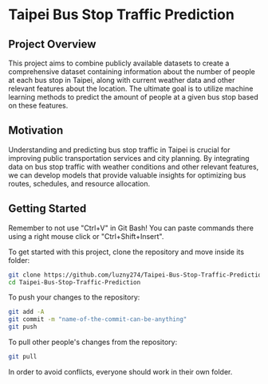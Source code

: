 # Taipei Bus Stop Traffic Prediction

## Project Overview
This project aims to combine publicly available datasets to create a comprehensive dataset containing information about the number of people at each bus stop in Taipei, along with current weather data and other relevant features about the location. The ultimate goal is to utilize machine learning methods to predict the amount of people at a given bus stop based on these features.

## Motivation
Understanding and predicting bus stop traffic in Taipei is crucial for improving public transportation services and city planning. By integrating data on bus stop traffic with weather conditions and other relevant features, we can develop models that provide valuable insights for optimizing bus routes, schedules, and resource allocation.

## Getting Started
Remember to not use "Ctrl+V" in Git Bash! You can paste commands there using a right mouse click or "Ctrl+Shift+Insert".

To get started with this project, clone the repository and move inside its folder:
```bash
git clone https://github.com/luzny274/Taipei-Bus-Stop-Traffic-Prediction.git
cd Taipei-Bus-Stop-Traffic-Prediction
```

To push your changes to the repository:
```bash
git add -A
git commit -m "name-of-the-commit-can-be-anything"
git push
```

To pull other people's changes from the repository:
```bash
git pull
```

In order to avoid conflicts, everyone should work in their own folder.

